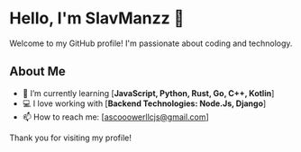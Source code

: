 # Hello, I'm SlavManzz 👋

Welcome to my GitHub profile! I'm passionate about coding and technology.

## About Me

- 🌱 I’m currently learning [**JavaScript, Python, Rust, Go, C++, Kotlin**]
- 💻 I love working with [**Backend Technologies: Node.Js, Django**]
- 📫 How to reach me: [ascooowerllcjs@gmail.com]

Thank you for visiting my profile!
